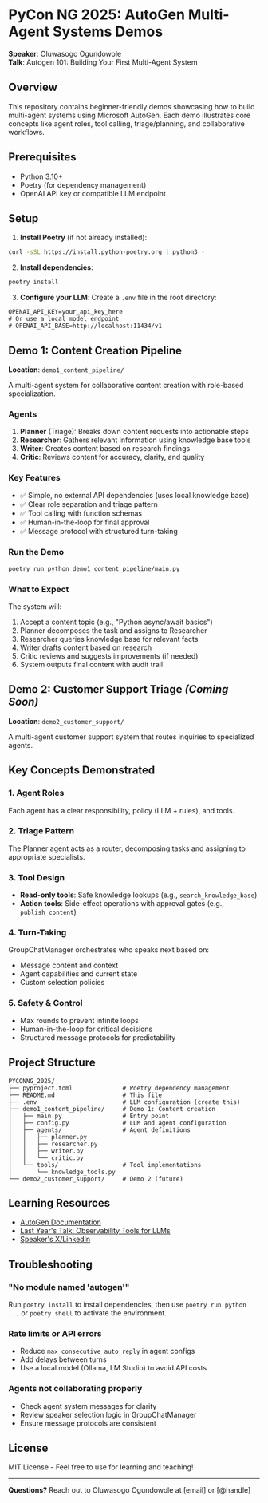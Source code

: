 # PyCon NG 2025: AutoGen Multi-Agent Systems Demos

**Speaker**: Oluwasogo Ogundowole  
**Talk**: Autogen 101: Building Your First Multi-Agent System

## Overview

This repository contains beginner-friendly demos showcasing how to build multi-agent systems using Microsoft AutoGen. Each demo illustrates core concepts like agent roles, tool calling, triage/planning, and collaborative workflows.

## Prerequisites

- Python 3.10+
- Poetry (for dependency management)
- OpenAI API key or compatible LLM endpoint

## Setup

1. **Install Poetry** (if not already installed):
```bash
curl -sSL https://install.python-poetry.org | python3 -
```

2. **Install dependencies**:
```bash
poetry install
```

3. **Configure your LLM**:
Create a `.env` file in the root directory:
```env
OPENAI_API_KEY=your_api_key_here
# Or use a local model endpoint
# OPENAI_API_BASE=http://localhost:11434/v1
```

## Demo 1: Content Creation Pipeline

**Location**: `demo1_content_pipeline/`

A multi-agent system for collaborative content creation with role-based specialization.

### Agents

1. **Planner** (Triage): Breaks down content requests into actionable steps
2. **Researcher**: Gathers relevant information using knowledge base tools
3. **Writer**: Creates content based on research findings
4. **Critic**: Reviews content for accuracy, clarity, and quality

### Key Features

- ✅ Simple, no external API dependencies (uses local knowledge base)
- ✅ Clear role separation and triage pattern
- ✅ Tool calling with function schemas
- ✅ Human-in-the-loop for final approval
- ✅ Message protocol with structured turn-taking

### Run the Demo

```bash
poetry run python demo1_content_pipeline/main.py
```

### What to Expect

The system will:
1. Accept a content topic (e.g., "Python async/await basics")
2. Planner decomposes the task and assigns to Researcher
3. Researcher queries knowledge base for relevant facts
4. Writer drafts content based on research
5. Critic reviews and suggests improvements (if needed)
6. System outputs final content with audit trail

## Demo 2: Customer Support Triage _(Coming Soon)_

**Location**: `demo2_customer_support/`

A multi-agent customer support system that routes inquiries to specialized agents.

## Key Concepts Demonstrated

### 1. Agent Roles
Each agent has a clear responsibility, policy (LLM + rules), and tools.

### 2. Triage Pattern
The Planner agent acts as a router, decomposing tasks and assigning to appropriate specialists.

### 3. Tool Design
- **Read-only tools**: Safe knowledge lookups (e.g., `search_knowledge_base`)
- **Action tools**: Side-effect operations with approval gates (e.g., `publish_content`)

### 4. Turn-Taking
GroupChatManager orchestrates who speaks next based on:
- Message content and context
- Agent capabilities and current state
- Custom selection policies

### 5. Safety & Control
- Max rounds to prevent infinite loops
- Human-in-the-loop for critical decisions
- Structured message protocols for predictability

## Project Structure

```
PYCONNG_2025/
├── pyproject.toml              # Poetry dependency management
├── README.md                   # This file
├── .env                        # LLM configuration (create this)
├── demo1_content_pipeline/     # Demo 1: Content creation
│   ├── main.py                 # Entry point
│   ├── config.py               # LLM and agent configuration
│   ├── agents/                 # Agent definitions
│   │   ├── planner.py
│   │   ├── researcher.py
│   │   ├── writer.py
│   │   └── critic.py
│   └── tools/                  # Tool implementations
│       └── knowledge_tools.py
└── demo2_customer_support/     # Demo 2 (future)
```

## Learning Resources

- [AutoGen Documentation](https://microsoft.github.io/autogen/)
- [Last Year's Talk: Observability Tools for LLMs](https://youtube.com/...)
- [Speaker's X/LinkedIn](#)

## Troubleshooting

### "No module named 'autogen'"
Run `poetry install` to install dependencies, then use `poetry run python ...` or `poetry shell` to activate the environment.

### Rate limits or API errors
- Reduce `max_consecutive_auto_reply` in agent configs
- Add delays between turns
- Use a local model (Ollama, LM Studio) to avoid API costs

### Agents not collaborating properly
- Check agent system messages for clarity
- Review speaker selection logic in GroupChatManager
- Ensure message protocols are consistent

## License

MIT License - Feel free to use for learning and teaching!

---

**Questions?** Reach out to Oluwasogo Ogundowole at [email] or [@handle]

